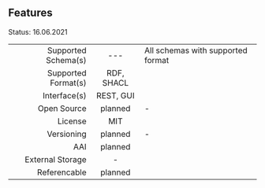 ## Features

Status: 16.06.2021

|                       |                   |                                                   |
| ---------------------:| :---------------: | ------------------------------------------------- |
| Supported Schema(s)   | ---               | All schemas with supported format                            |
| Supported Format(s)   | RDF, SHACL        |                                                              |
| Interface(s)          | REST, GUI         |                                                              |
| Open Source           | planned           | -                                                            |
| License               | MIT               |                                                              |
| Versioning            | planned           | -                                                            |
| AAI                   | planned           |                                                              |
| External Storage      | -                 |                                                              |
| Referencable          | planned           |                                                              |


